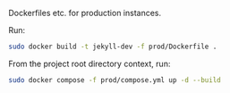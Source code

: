 Dockerfiles etc. for production instances.

Run:

```bash
sudo docker build -t jekyll-dev -f prod/Dockerfile .
```

From the project root directory context, run:

```bash
sudo docker compose -f prod/compose.yml up -d --build
```